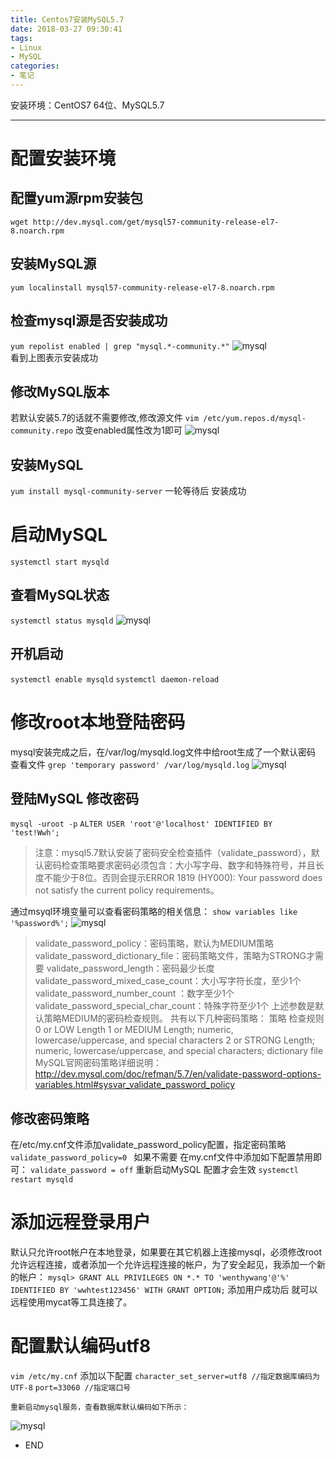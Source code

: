 ```yaml
---
title: Centos7安装MySQL5.7
date: 2018-03-27 09:30:41
tags: 
- Linux
- MySQL
categories: 
- 笔记 
---
```

安装环境：CentOS7 64位、MySQL5.7

----------
# 配置安装环境
## 配置yum源rpm安装包
`wget http://dev.mysql.com/get/mysql57-community-release-el7-8.noarch.rpm`
## 安装MySQL源
`yum localinstall mysql57-community-release-el7-8.noarch.rpm`
## 检查mysql源是否安装成功
`yum repolist enabled | grep "mysql.*-community.*"`
![mysql](/img/mysql_1.png)  
看到上图表示安装成功
## 修改MySQL版本
若默认安装5.7的话就不需要修改,修改源文件 
`vim /etc/yum.repos.d/mysql-community.repo`
改变enabled属性改为1即可 
![mysql](/img/mysql_2.png)  
## 安装MySQL
 `yum install mysql-community-server`
一轮等待后 安装成功
 # 启动MySQL
 `systemctl start mysqld`
 ## 查看MySQL状态
 `systemctl status mysqld`
     ![mysql](/img/mysql_3.png)  
 ## 开机启动
 `systemctl enable mysqld`
 `systemctl daemon-reload`
 # 修改root本地登陆密码
mysql安装完成之后，在/var/log/mysqld.log文件中给root生成了一个默认密码
查看文件
 `grep 'temporary password' /var/log/mysqld.log`
    ![mysql](/img/mysql_4.png)  
 ## 登陆MySQL 修改密码
 `mysql -uroot -p`
 `ALTER USER 'root'@'localhost' IDENTIFIED BY 'test!Wwh';`
 >注意：mysql5.7默认安装了密码安全检查插件（validate_password），默认密码检查策略要求密码必须包含：大小写字母、数字和特殊符号，并且长度不能少于8位。否则会提示ERROR 1819 (HY000): Your password does not satisfy the current policy requirements。 

通过msyql环境变量可以查看密码策略的相关信息：
 `show variables like '%password%';`
![mysql](/img/mysql_5.png)  
>validate_password_policy：密码策略，默认为MEDIUM策略 
 validate_password_dictionary_file：密码策略文件，策略为STRONG才需要 
 validate_password_length：密码最少长度 
 validate_password_mixed_case_count：大小写字符长度，至少1个 
 validate_password_number_count ：数字至少1个 
 validate_password_special_char_count：特殊字符至少1个 
 上述参数是默认策略MEDIUM的密码检查规则。
 共有以下几种密码策略：
 策略  检查规则
 0 or LOW    Length
 1 or MEDIUM Length; numeric, lowercase/uppercase, and special characters
 2 or STRONG Length; numeric, lowercase/uppercase, and special characters; dictionary file
 MySQL官网密码策略详细说明：http://dev.mysql.com/doc/refman/5.7/en/validate-password-options-variables.html#sysvar_validate_password_policy 

## 修改密码策略
在/etc/my.cnf文件添加validate_password_policy配置，指定密码策略
`validate_password_policy=0 `
如果不需要 在my.cnf文件中添加如下配置禁用即可：
`validate_password = off`
重新启动MySQL 配置才会生效
`systemctl restart mysqld`
# 添加远程登录用户
默认只允许root帐户在本地登录，如果要在其它机器上连接mysql，必须修改root允许远程连接，或者添加一个允许远程连接的帐户，为了安全起见，我添加一个新的帐户：
`mysql> GRANT ALL PRIVILEGES ON *.* TO 'wenthywang'@'%' IDENTIFIED BY 'wwhtest123456' WITH GRANT OPTION;`
    添加用户成功后 就可以远程使用mycat等工具连接了。
# 配置默认编码utf8
 `vim /etc/my.cnf`
   添加以下配置
 `character_set_server=utf8 //指定数据库编码为UTF-8`
 `port=33060 //指定端口号`
 
    重新启动mysql服务，查看数据库默认编码如下所示：
   ![mysql](/img/mysql_6.png)  
- END